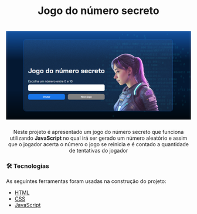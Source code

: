 <h1 align="center">Jogo do número secreto</h1>

<h1 align="center"> <img alt="Prévia do jogo" src="./js-curso-2-aula_-/banner.PNG"></h1>


<p align="center">Neste projeto é apresentado um jogo do número secreto que funciona utilizando <strong>JavaScript </strong>no qual irá ser gerado um número aleatório e assim que o jogador acerta o número o jogo se reinicia e é contado a quantidade de tentativas do jogador</p>


### 🛠 Tecnologias

As seguintes ferramentas foram usadas na construção do projeto:

- [HTML](https://www.w3schools.com/html/default.asp)
- [CSS](https://www.w3schools.com/css/css_intro.asp)
- [JavaScript](https://www.w3schools.com/js/default.asp)





